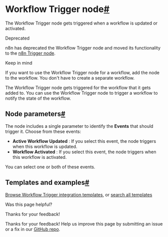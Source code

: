 [ ](https://github.com/n8n-io/n8n-docs/edit/main/docs/integrations/builtin/core-nodes/n8n-nodes-base.workflowtrigger.md "Edit this page")

# Workflow Trigger node[#](#workflow-trigger-node "Permanent link")

The Workflow Trigger node gets triggered when a workflow is updated or activated.

Deprecated

n8n has deprecated the Workflow Trigger node and moved its functionality to the [n8n Trigger node](../n8n-nodes-base.n8ntrigger/).

Keep in mind

If you want to use the Workflow Trigger node for a workflow, add the node to the workflow. You don't have to create a separate workflow.

The Workflow Trigger node gets triggered for the workflow that it gets added to. You can use the Workflow Trigger node to trigger a workflow to notify the state of the workflow.

## Node parameters[#](#node-parameters "Permanent link")

The node includes a single parameter to identify the **Events** that should trigger it. Choose from these events:

  * **Active Workflow Updated** : If you select this event, the node triggers when this workflow is updated.
  * **Workflow Activated** : If you select this event, the node triggers when this workflow is activated.



You can select one or both of these events.

## Templates and examples[#](#templates-and-examples "Permanent link")

[Browse Workflow Trigger integration templates](https://n8n.io/integrations/workflow-trigger/), or [search all templates](https://n8n.io/workflows/)

Was this page helpful? 

Thanks for your feedback! 

Thanks for your feedback! Help us improve this page by submitting an issue or a fix in our [GitHub repo](https://github.com/n8n-io/n8n-docs). 

